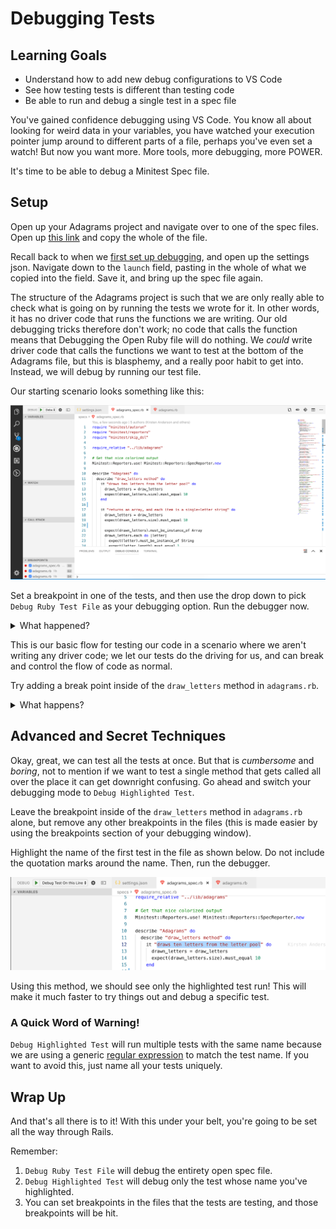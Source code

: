 # Debugging Tests

## Learning Goals
- Understand how to add new debug configurations to VS Code
- See how testing tests is different than testing code
- Be able to run and debug a single test in a spec file

You've gained confidence debugging using VS Code. You know all about looking for weird data in your variables, you have watched your execution pointer jump around to different parts of a file, perhaps you've even set a watch! But now you want more. More tools, more debugging, more POWER.

It's time to be able to debug a Minitest Spec file.

## Setup

Open up your Adagrams project and navigate over to one of the spec files. Open up [this link](source/sample_launch.json) and copy the whole of the file.

Recall back to when we [first set up debugging](debugging-with-vs-code.md), and open up the settings json. Navigate down to the `launch` field, pasting in the whole of what we copied into the field. Save it, and bring up the spec file again.

The structure of the Adagrams project is such that we are only really able to check what is going on by running the tests we wrote for it. In other words, it has no driver code that runs the functions we are writing. Our old debugging tricks therefore don't work; no code that calls the function means that Debugging the Open Ruby file will do nothing. We _could_ write driver code that calls the functions we want to test at the bottom of the Adagrams file, but this is blasphemy, and a really poor habit to get into. Instead, we will debug by running our test file.

Our starting scenario looks something like this:

![In the editor, the debug panel is open, the adagrams_spec.rb file is open, with adagrams.rb available as well.](images/test-debug-1.png "In the editor, the debug panel is open, the adagrams_spec.rb file is open, with adagrams.rb available as well.")

Set a breakpoint in one of the tests, and then use the drop down to pick `Debug Ruby Test File` as your debugging option. Run the debugger now.

<details>
<summary>What happened?</summary>
We would expect to see all of the tests run, not necessarily in the order that they were written in `adagrams_spec.rb`. When the debugger reached the breakpoint, we would expect the program to break, giving us control of the flow of execution. If this did not work, try closing and opening VS Code and trying the debugger again.
</details>

This is our basic flow for testing our code in a scenario where we aren't writing any driver code; we let our tests do the driving for us, and can break and control the flow of code as normal. 

Try adding a break point inside of the `draw_letters` method in `adagrams.rb`. 

<details>
<summary>What happens?</summary>
Wowzer, the breakpoint inside the method gets hit each time it's called by the tests!
</details>

## Advanced and Secret Techniques

Okay, great, we can test all the tests at once. But that is _cumbersome_ and _boring_, not to mention if we want to test a single method that gets called all over the place it can get downright confusing. Go ahead and switch your debugging mode to `Debug Highlighted Test`.

Leave the breakpoint inside of the `draw_letters` method in `adagrams.rb` alone, but remove any other breakpoints in the files (this is made easier by using the breakpoints section of your debugging window).

Highlight the name of the first test in the file as shown below. Do not include the quotation marks around the name. Then, run the debugger.

![Debugger is set to Debug Highlighted Test, and the text of the first test is selected without including any quotation marks.](images/test-debug-2.png "Debugger is set to Debug Highlighted Test, and the text of the first test is selected without including any quotation marks.")

Using this method, we should see only the highlighted test run! This will make it much faster to try things out and debug a specific test. 

### A Quick Word of Warning!

`Debug Highlighted Test` will run multiple tests with the same name because we are using a generic [regular expression](../00-programming-fundamentals/intro-to-regex.md) to match the test name. If you want to avoid this, just name all your tests uniquely.

## Wrap Up

And that's all there is to it! With this under your belt, you're going to be set all the way through Rails. 

Remember:

1. `Debug Ruby Test File` will debug the entirety open spec file.
1. `Debug Highlighted Test` will debug only the test whose name you've highlighted.
1. You can set breakpoints in the files that the tests are testing, and those breakpoints will be hit.